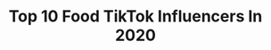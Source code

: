 ---
title: Top 10 Food TikTok Influencers In 2020
description: >-
  Find top food TikTok influencers in 2020. Most popular hashtags: #fyp #duet #foryoupage #youwantmore.
platform: TikTok
hits: 13998
text_top: See the most popular TikTok accounts on inBeat.
text_bottom: inBeat has 13998 TikTok influencers like this for you to connect with.
profiles:
  - username: "foods"
    fullname: >-
      Foods
    bio: >-
      Foodies Child Click Below To Add My Snapchat⬇️ adding back first 100 (87/100)
    location: "United States"
    followers: 383200
    engagement: 2125
    commentsToLikes: 0.020492
    id: ckavk8b2bt4nh0j23fe2720hw
    verified: true
    hashtags: "#learnontiktok, #cheese, #ramen, #recipe"
  - username: "foodysporn"
    fullname: >-
      Foodysporn
    bio: >-
      Food
    location: "Australia"
    followers: 95000
    engagement: 1913
    commentsToLikes: 0.006945
    id: ck9nai4n5a90m0j78g1sex0ig
    verified: false
    hashtags: ""
  - username: "the_anu_v"
    fullname: >-
      Tik Toker
    bio: >-
      bollywood fan and music is my food ! thank you for checking my profile 👍🤩🙏
    location: "India"
    followers: 2098
    engagement: 3268
    commentsToLikes: 0.141526
    id: ckbklsci4f3nd0j23z9nvgr7e
    verified: false
    hashtags: "#neverquit, #havefaith, #sundayvibes, #mondaymood"
  - username: "dobermans_of_tiktok"
    fullname: >-
      dobermans_of_tiktok
    bio: >-
      Not my dogs!!! Raw food, Dobermans and other amazing dogs 💗
    location: "United Kingdom"
    followers: 136300
    engagement: 2212
    commentsToLikes: 0.044207
    id: ckcoxgpis9u2s0j23kv8yg5im
    verified: false
    hashtags: "#dobermanedit, #dobermansoftiktok, #apbt, #dobermans"
  - username: "samia_khaan.1"
    fullname: >-
      سامية خان❤️
    bio: >-
      #horselover #food From🇵🇰🇺🇸 📍🇦🇪
    location: "United Arab Emirates"
    followers: 95500
    engagement: 2099
    commentsToLikes: 0.043433
    id: ckbawarl1mqhz0j23jqwmt5t3
    verified: false
    hashtags: "#pakistani, #samiakhan, #mylook, #hyee"
  - username: "ikenwin"
    fullname: >-
      Kenny Nguyen
    bio: >-
      150k❗️ ‘97 liner Actor/Foodie/Model Be a #Winner Spam likes will get you blocked
    location: "United States"
    followers: 117600
    engagement: 2614
    commentsToLikes: 0.033164
    id: ckcegf7panp9a0j232mohslnl
    verified: false
    hashtags: "#duet, #myhobby, #couplegoals, #fyp"
  - username: "sinfully_virgo"
    fullname: >-
      Josephina♍️
    bio: >-
      I don’t share food!!! -Joey
    location: "United States"
    followers: 81800
    engagement: 2003
    commentsToLikes: 0.038856
    id: ckbwb32am0kb70j23h4hp1c5f
    verified: false
    hashtags: "#foryoupage, #stemlife, #familyimpression, #redbulldanceyourstyle"
  - username: "ro.pxx"
    fullname: >-
      ✨magic✨
    bio: >-
      She/her🌞 Food=life 😌 I have a wife so chill.
    location: "Saudi Arabia"
    followers: 3704
    engagement: 1847
    commentsToLikes: 0.133333
    id: ckd6p21e8jvny0j23kvk4e6bq
    verified: false
    hashtags: "#duet"
  - username: "makeupbyluckiestar48"
    fullname: >-
      Makeupbyluckiestar48
    bio: >-
      Texas wheelchairchic that loves Da Lord, fam, food, music & $Makeupbyluckiestar
    location: "United States"
    followers: 8196
    engagement: 1738
    commentsToLikes: 0.075513
    id: ckb9r85kann5c0j23pz70kce1
    verified: false
    hashtags: "#fyp, #smalltiktoker, #wheelchair, #navybeans"
  - username: "lobos_austintx_realtor"
    fullname: >-
      Neil
    bio: >-
      Here to goof off & have fun🤪 Marine Vet I Austin,TX Realtor l Foodie I Fitness
    location: "United States"
    followers: 5672
    engagement: 1732
    commentsToLikes: 0.284642
    id: ckbatpudxkb4z0j23681zq86x
    verified: false
    hashtags: "#whatsyourpower, #randomthings, #thisisbliss, #friends"
---